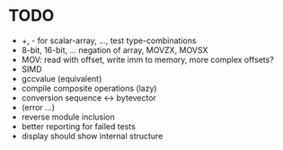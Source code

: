 TODO
====

* +, - for scalar-array, ..., test type-combinations
* 8-bit, 16-bit, ... negation of array, MOVZX, MOVSX
* MOV: read with offset, write imm to memory, more complex offsets?
* SIMD
* gccvalue (equivalent)
* compile composite operations (lazy)
* conversion sequence <-> bytevector
* (error ...)
* reverse module inclusion
* better reporting for failed tests
* display should show internal structure
